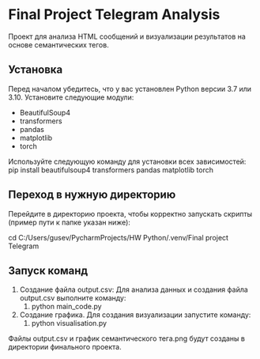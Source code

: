 # Final Project Telegram Analysis
Проект для анализа HTML сообщений и визуализации результатов на основе семантических тегов.

## Установка
Перед началом убедитесь, что у вас установлен Python версии 3.7 или 3.10. Установите следующие модули: 
- BeautifulSoup4 
- transformers 
- pandas 
- matplotlib 
- torch

Используйте следующую команду для установки всех зависимостей:
pip install beautifulsoup4 transformers pandas matplotlib torch

## Переход в нужную директорию
Перейдите в директорию проекта, чтобы корректно запускать скрипты (пример пути к папке указан ниже):

cd C:/Users/gusev/PycharmProjects/HW Python/.venv/Final project Telegram

## Запуск команд

1. Создание файла output.csv: Для анализа данных и создания файла output.csv выполните команду:
	1. python main_code.py
2. Создание графика. Для создания визуализации запустите команду:
	1. python visualisation.py

Файлы output.csv и график семантического тега.png будут созданы в директории финального проекта.